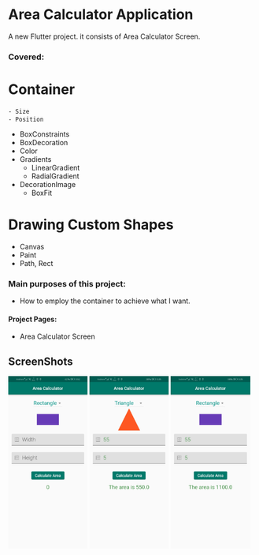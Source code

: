 # Area Calculator Application

A new Flutter project. it consists of Area Calculator Screen.


### Covered:
# Container
    - Size
    - Position
  * BoxConstraints
  * BoxDecoration
  * Color
  * Gradients
    - LinearGradient
    - RadialGradient
  * DecorationImage
      - BoxFit

# Drawing Custom Shapes
  * Canvas
  * Paint
  * Path, Rect



### Main purposes of this project:
* How to employ the container to achieve what I want.


#### Project Pages:
- Area Calculator Screen


## ScreenShots
<p float="left">
  <img src="screenshots/area_calculator.jpg" width="32%" />
  <img src="screenshots/area_calculator_triangle.jpg" width="32%" /> 
  <img src="screenshots/area_calculator_rectangle.jpg" width="32%" /> 
</p>
